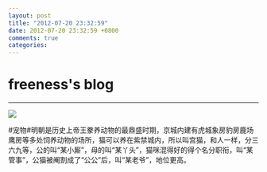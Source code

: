 ```yaml
---
layout: post
title: "2012-07-20 23:32:59"
date: 2012-07-20 23:32:59 +0800
comments: true
categories: 
---
```


# freeness's blog

----------

![](http://okqmqrbgo.bkt.clouddn.com/201207202332591.jpg)

>
\#宠物\#明朝是历史上帝王豢养动物的最鼎盛时期，京城内建有虎城象房豹房鹿场鹰房等多处饲养动物的场所，猫可以养在紫禁城内，所以叫宫猫，和人一样，分三六九等，公的叫“某小厮”，母的叫“某丫头”，猫咪混得好的得个名分职衔，叫“某管事”，公猫被阉割成了“公公”后，叫“某老爷”，地位更高。